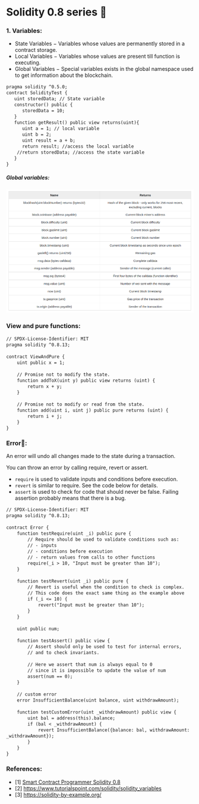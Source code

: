 
# Solidity 0.8 series :running:

### 1. Variables:
- State Variables − Variables whose values are permanently stored in a contract storage. 
- Local Variables − Variables whose values are present till function is executing. 
- Global Variables − Special variables exists in the global namespace used to get information about the blockchain.

```solidity
pragma solidity ^0.5.0;
contract SolidityTest {
   uint storedData; // State variable
   constructor() public {
      storedData = 10;   
   }
   function getResult() public view returns(uint){
      uint a = 1; // local variable
      uint b = 2;
      uint result = a + b;
      return result; //access the local variable
    //return storedData; //access the state variable
   }
}
```

##### Global variables:

<img src="/assets/images/smart_contract/globalvar.png" />

### View and pure functions:

```solidity
// SPDX-License-Identifier: MIT
pragma solidity ^0.8.13;

contract ViewAndPure {
    uint public x = 1;

    // Promise not to modify the state.
    function addToX(uint y) public view returns (uint) {
        return x + y;
    }

    // Promise not to modify or read from the state.
    function add(uint i, uint j) public pure returns (uint) {
        return i + j;
    }
}
```

### Error:octopus::

An error will undo all changes made to the state during a transaction.

You can throw an error by calling require, revert or assert.

- `require` is used to validate inputs and conditions before execution.
- `revert` is similar to require. See the code below for details.
- `assert` is used to check for code that should never be false. Failing assertion probably means that there is a bug.

```solidity
// SPDX-License-Identifier: MIT
pragma solidity ^0.8.13;

contract Error {
    function testRequire(uint _i) public pure {
        // Require should be used to validate conditions such as:
        // - inputs
        // - conditions before execution
        // - return values from calls to other functions
        require(_i > 10, "Input must be greater than 10");
    }

    function testRevert(uint _i) public pure {
        // Revert is useful when the condition to check is complex.
        // This code does the exact same thing as the example above
        if (_i <= 10) {
            revert("Input must be greater than 10");
        }
    }

    uint public num;

    function testAssert() public view {
        // Assert should only be used to test for internal errors,
        // and to check invariants.

        // Here we assert that num is always equal to 0
        // since it is impossible to update the value of num
        assert(num == 0);
    }

    // custom error
    error InsufficientBalance(uint balance, uint withdrawAmount);

    function testCustomError(uint _withdrawAmount) public view {
        uint bal = address(this).balance;
        if (bal < _withdrawAmount) {
            revert InsufficientBalance({balance: bal, withdrawAmount: _withdrawAmount});
        }
    }
}
```

### References: 
- [1] [Smart Contract Programmer Solidity 0.8](https://www.youtube.com/playlist?list=PLO5VPQH6OWdVQwpQfw9rZ67O6Pjfo6q-p)
- [2] https://www.tutorialspoint.com/solidity/solidity_variables
- [3] https://solidity-by-example.org/